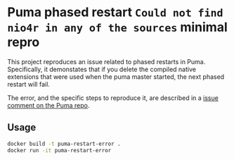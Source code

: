 # Puma phased restart `Could not find nio4r in any of the sources` minimal repro

This project reproduces an issue related to phased restarts in Puma. Specifically, it demonstates that if you delete the compiled native extensions that were used when the puma master started, the next phased restart will fail.

The error, and the specific steps to reproduce it, are described in a [issue comment on the Puma repo][0].

[0]: https://github.com/puma/puma/issues/2018#issuecomment-587667101

## Usage

```sh
docker build -t puma-restart-error .
docker run -it puma-restart-error
```
